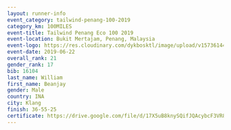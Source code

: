 ```yaml
--- 
layout: runner-info 
event_category: tailwind-penang-100-2019 
category_km: 100MILES 
event-title: Tailwind Penang Eco 100 2019 
event-location: Bukit Mertajam, Penang, Malaysia 
event-logo: https://res.cloudinary.com/dykbosktl/image/upload/v1573614442/Logo/Logo_gqlzi3.jpg 
event-date: 2019-06-22 
overall_rank: 21
gender_rank: 17
bib: 16104
last_name: William
first_name: Beanjay
gender: Male
country: INA
city: Klang
finish: 36-55-25
certificate: https://drive.google.com/file/d/17X5uB8knySQifJQAcybcF3VR8i-gpDE/view?usp=sharing
--- 
```

